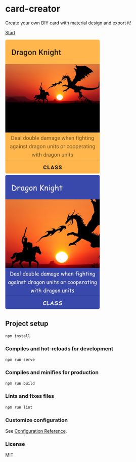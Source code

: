 # card-creator

Create your own DIY card with material design and export it!

[Start](https://monoglo.github.io/)

<img src="doc/images/dragonknight.png" width="300">
<img src="doc/images/dk.png" width="300">

## Project setup

```shell
npm install
```

### Compiles and hot-reloads for development

```shell
npm run serve
```

### Compiles and minifies for production

```shell
npm run build
```

### Lints and fixes files

```shell
npm run lint
```

### Customize configuration

See [Configuration Reference](https://cli.vuejs.org/config/).

### License

MIT
